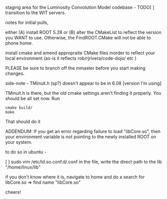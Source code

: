 staging area for the Luminosity Convolution Model codebase - 
TODO[ ] transition to the WIT servers. 

notes for initial pulls, 

either (A) install ROOT 5.28 or (B) alter the CMakeList to reflect the version you WANT to use. Otherwise, the FindROOT.CMake will not be able to phone home. 

install cmake and amend appropraite CMake files inorder to reflect your local environment (as-is it reflects rob/rjrivera/code-dojo/ etc )

PLEASE be sure to branch off the mmaster before you start making changes. 

side-note - TMinuit.h (sp?) doesn't appear to be in 6.08 [version I'm using]

TMinuit.h is there, but the old cmake settings aren't finding it properly.  You should be all set now.  Run

```
cmake build/
make
```

That should do it

ADDENDUM:
If you get an error regarding failure to load "libCore.so", then your environment variable is not pointing to the newly installed ROOT on your system.

to do so in ubuntu - 

[ ] sudo vim /etc/ld.so.conf.d/<pickaname>.conf
    in the file, write the direct path to the lib "/home/linux/lib"

if you don't know where it is, navigate to home and do a search for libCore.so => find name "libCore.so"

cheers!



